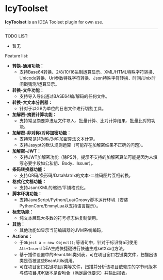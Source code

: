 # IcyToolset

<!-- Plugin description -->
**IcyToolset** is an IDEA Toolset plugin for own use.
<hr>
TODO LIST:
<ul>
  <li>暂无</li>
</ul>
<!-- Plugin description end -->

Feature list:
- **转换-通用功能：**
  - 支持Base64转换、2/8/10/16进制运算显示、XML/HTML特殊字符转换、Unicode转换、Uri参数特殊字符转换、Json特殊字符转换、时间/Unix时间戳猜测/运算显示。
- **转换-文件功能：**
  - 支持导入导出通过BASE64编/解码的任何文件。
- **转换-大文本分割器：**
  - 针对于以GB为单位的日志文件进行切割工具。
- **加解密-摘要计算功能：**
  - 支持常见摘要算法及文件导入、批量计算、比对计算结果、批量比对的功能。
- **加解密-非对称/对称加密功能：**
  - 支持常见非对称/对称加密算法文本计算。
  - 支持Jasypt的默认规则运算（可能存在加解密结果不正确的问题）。
- **加解密-JWT：**
  - 支持JWT加解密功能（除PS外，提示不支持的加解密算法可能是因为未填写必要字段如公私钥、Body、Issuer）。
- **条码转换器功能：**
  - 支持QR码/条形码/DataMatrix的文本-二维码图片互相转换。
- **格式化文档功能：**
  - 支持Json/XML的缩进/平铺格式化。
- **脚本环境功能：**
  - 支持JavaScript/Python/Lua/Groovy脚本运行环境（安装PythonCore/EmmyLua以支持语言提示）。
- **标志功能：**
  - 纯文本展现大多数的符号标志供复制使用。
- **其他：**
  - 其他功能如显示当前编辑器的JVM系统编码。
- **Actions：**
  - 于`Object a = new Object();`等语句中，针对于标识符a可使用`Alt+Insert`IDEA生成快捷键进行快速生成setXxx()方法。
  - 基于插件设置中的BeanUtils类列表，可在项目窗口右键类文件，扫描出该类是否被这些BeanUtils调用。
  - 可在项目窗口右键项目/类等文件，扫描并分析该项目依赖库的字节码版本与该项目JDK版本是否吻合（满足最低要求）并输出报表。
